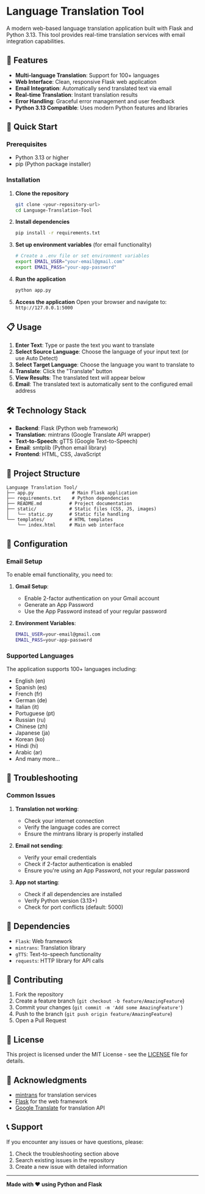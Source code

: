 # Language Translation Tool

A modern web-based language translation application built with Flask and Python 3.13. This tool provides real-time translation services with email integration capabilities.

## 🌟 Features

- **Multi-language Translation**: Support for 100+ languages
- **Web Interface**: Clean, responsive Flask web application
- **Email Integration**: Automatically send translated text via email
- **Real-time Translation**: Instant translation results
- **Error Handling**: Graceful error management and user feedback
- **Python 3.13 Compatible**: Uses modern Python features and libraries

## 🚀 Quick Start

### Prerequisites

- Python 3.13 or higher
- pip (Python package installer)

### Installation

1. **Clone the repository**
   ```bash
   git clone <your-repository-url>
   cd Language-Translation-Tool
   ```

2. **Install dependencies**
   ```bash
   pip install -r requirements.txt
   ```

3. **Set up environment variables** (for email functionality)
   ```bash
   # Create a .env file or set environment variables
   export EMAIL_USER="your-email@gmail.com"
   export EMAIL_PASS="your-app-password"
   ```

4. **Run the application**
   ```bash
   python app.py
   ```

5. **Access the application**
   Open your browser and navigate to: `http://127.0.0.1:5000`

## 📋 Usage

1. **Enter Text**: Type or paste the text you want to translate
2. **Select Source Language**: Choose the language of your input text (or use Auto Detect)
3. **Select Target Language**: Choose the language you want to translate to
4. **Translate**: Click the "Translate" button
5. **View Results**: The translated text will appear below
6. **Email**: The translated text is automatically sent to the configured email address

## 🛠️ Technology Stack

- **Backend**: Flask (Python web framework)
- **Translation**: mintrans (Google Translate API wrapper)
- **Text-to-Speech**: gTTS (Google Text-to-Speech)
- **Email**: smtplib (Python email library)
- **Frontend**: HTML, CSS, JavaScript

## 📁 Project Structure

```
Language Translation Tool/
├── app.py              # Main Flask application
├── requirements.txt    # Python dependencies
├── README.md          # Project documentation
├── static/            # Static files (CSS, JS, images)
│   └── static.py      # Static file handling
└── templates/         # HTML templates
    └── index.html     # Main web interface
```

## 🔧 Configuration

### Email Setup

To enable email functionality, you need to:

1. **Gmail Setup**:
   - Enable 2-factor authentication on your Gmail account
   - Generate an App Password
   - Use the App Password instead of your regular password

2. **Environment Variables**:
   ```bash
   EMAIL_USER=your-email@gmail.com
   EMAIL_PASS=your-app-password
   ```

### Supported Languages

The application supports 100+ languages including:
- English (en)
- Spanish (es)
- French (fr)
- German (de)
- Italian (it)
- Portuguese (pt)
- Russian (ru)
- Chinese (zh)
- Japanese (ja)
- Korean (ko)
- Hindi (hi)
- Arabic (ar)
- And many more...

## 🐛 Troubleshooting

### Common Issues

1. **Translation not working**:
   - Check your internet connection
   - Verify the language codes are correct
   - Ensure the mintrans library is properly installed

2. **Email not sending**:
   - Verify your email credentials
   - Check if 2-factor authentication is enabled
   - Ensure you're using an App Password, not your regular password

3. **App not starting**:
   - Check if all dependencies are installed
   - Verify Python version (3.13+)
   - Check for port conflicts (default: 5000)

## 📝 Dependencies

- `Flask`: Web framework
- `mintrans`: Translation library
- `gTTS`: Text-to-speech functionality
- `requests`: HTTP library for API calls

## 🤝 Contributing

1. Fork the repository
2. Create a feature branch (`git checkout -b feature/AmazingFeature`)
3. Commit your changes (`git commit -m 'Add some AmazingFeature'`)
4. Push to the branch (`git push origin feature/AmazingFeature`)
5. Open a Pull Request

## 📄 License

This project is licensed under the MIT License - see the [LICENSE](LICENSE) file for details.

## 🙏 Acknowledgments

- [mintrans](https://github.com/DedInc/mintrans) for translation services
- [Flask](https://flask.palletsprojects.com/) for the web framework
- [Google Translate](https://translate.google.com/) for translation API

## 📞 Support

If you encounter any issues or have questions, please:
1. Check the troubleshooting section above
2. Search existing issues in the repository
3. Create a new issue with detailed information

---

**Made with ❤️ using Python and Flask** 